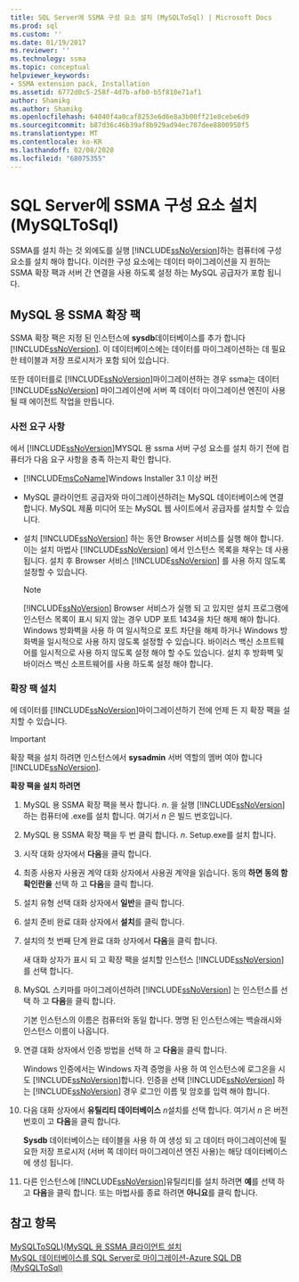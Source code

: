 ```yaml
---
title: SQL Server에 SSMA 구성 요소 설치 (MySQLToSql) | Microsoft Docs
ms.prod: sql
ms.custom: ''
ms.date: 01/19/2017
ms.reviewer: ''
ms.technology: ssma
ms.topic: conceptual
helpviewer_keywords:
- SSMA extension pack, Installation
ms.assetid: 6772d0c5-258f-4d7b-afb0-b5f810e71af1
author: Shamikg
ms.author: Shamikg
ms.openlocfilehash: 64040f4a0caf8253e6d6e8a3b00ff21e0cebe6d9
ms.sourcegitcommit: b87d36c46b39af8b929ad94ec707dee8800950f5
ms.translationtype: MT
ms.contentlocale: ko-KR
ms.lasthandoff: 02/08/2020
ms.locfileid: "68075355"
---
```

# <a name="installing-ssma-components-on-sql-server-mysqltosql"></a>SQL Server에 SSMA 구성 요소 설치(MySQLToSql)
SSMA를 설치 하는 것 외에도를 실행 [!INCLUDE[ssNoVersion](../../includes/ssnoversion-md.md)]하는 컴퓨터에 구성 요소를 설치 해야 합니다. 이러한 구성 요소에는 데이터 마이그레이션을 지 원하는 SSMA 확장 팩과 서버 간 연결을 사용 하도록 설정 하는 MySQL 공급자가 포함 됩니다.  
  
## <a name="ssma-for-mysql-extension-pack"></a>MySQL 용 SSMA 확장 팩  
SSMA 확장 팩은 지정 된 인스턴스에 **sysdb**데이터베이스를 추가 합니다 [!INCLUDE[ssNoVersion](../../includes/ssnoversion-md.md)]. 이 데이터베이스에는 데이터를 마이그레이션하는 데 필요한 테이블과 저장 프로시저가 포함 되어 있습니다.  
  
또한 데이터를로 [!INCLUDE[ssNoVersion](../../includes/ssnoversion-md.md)]마이그레이션하는 경우 ssma는 데이터 [!INCLUDE[ssNoVersion](../../includes/ssnoversion-md.md)] 마이그레이션에 서버 쪽 데이터 마이그레이션 엔진이 사용 될 때 에이전트 작업을 만듭니다.  
  
### <a name="prerequisites"></a>사전 요구 사항  
에서 [!INCLUDE[ssNoVersion](../../includes/ssnoversion-md.md)]MYSQL 용 ssma 서버 구성 요소를 설치 하기 전에 컴퓨터가 다음 요구 사항을 충족 하는지 확인 합니다.  
  
-   [!INCLUDE[msCoName](../../includes/msconame_md.md)]Windows Installer 3.1 이상 버전  
  
-   MySQL 클라이언트 공급자와 마이그레이션하려는 MySQL 데이터베이스에 연결 합니다. MySQL 제품 미디어 또는 MySQL 웹 사이트에서 공급자를 설치할 수 있습니다.  
  
-   설치 [!INCLUDE[ssNoVersion](../../includes/ssnoversion-md.md)] 하는 동안 Browser 서비스를 실행 해야 합니다. 이는 설치 마법사 [!INCLUDE[ssNoVersion](../../includes/ssnoversion-md.md)] 에서 인스턴스 목록을 채우는 데 사용 됩니다. 설치 후 Browser 서비스 [!INCLUDE[ssNoVersion](../../includes/ssnoversion-md.md)] 를 사용 하지 않도록 설정할 수 있습니다.  
  
    > [!NOTE]  
    > [!INCLUDE[ssNoVersion](../../includes/ssnoversion-md.md)] Browser 서비스가 실행 되 고 있지만 설치 프로그램에 인스턴스 목록이 표시 되지 않는 경우 UDP 포트 1434을 차단 해제 해야 합니다. Windows 방화벽을 사용 하 여 일시적으로 포트 차단을 해제 하거나 Windows 방화벽을 일시적으로 사용 하지 않도록 설정할 수 있습니다. 바이러스 백신 소프트웨어를 일시적으로 사용 하지 않도록 설정 해야 할 수도 있습니다. 설치 후 방화벽 및 바이러스 백신 소프트웨어를 사용 하도록 설정 해야 합니다.  
  
### <a name="installing-the-extension-pack"></a>확장 팩 설치  
에 데이터를 [!INCLUDE[ssNoVersion](../../includes/ssnoversion-md.md)]마이그레이션하기 전에 언제 든 지 확장 팩을 설치할 수 있습니다.  
  
> [!IMPORTANT]  
> 확장 팩을 설치 하려면 인스턴스에서 **sysadmin** 서버 역할의 멤버 여야 합니다 [!INCLUDE[ssNoVersion](../../includes/ssnoversion-md.md)].  
  
**확장 팩을 설치 하려면**  
  
1.  MySQL 용 SSMA 확장 팩을 복사 합니다. *n*. 을 실행 [!INCLUDE[ssNoVersion](../../includes/ssnoversion-md.md)]하는 컴퓨터에 .exe를 설치 합니다. 여기서 *n* 은 빌드 번호입니다.  
  
2.  MySQL 용 SSMA 확장 팩을 두 번 클릭 합니다. *n*. Setup.exe를 설치 합니다.  
  
3.  시작 대화 상자에서 **다음**을 클릭 합니다.  
  
4.  최종 사용자 사용권 계약 대화 상자에서 사용권 계약을 읽습니다. 동의 **하면 동의 함 확인란을** 선택 하 고 **다음**을 클릭 합니다.  
  
5.  설치 유형 선택 대화 상자에서 **일반**을 클릭 합니다.  
  
6.  설치 준비 완료 대화 상자에서 **설치**를 클릭 합니다.  
  
7.  설치의 첫 번째 단계 완료 대화 상자에서 **다음**을 클릭 합니다.  
  
    새 대화 상자가 표시 되 고 확장 팩을 설치할 인스턴스 [!INCLUDE[ssNoVersion](../../includes/ssnoversion-md.md)] 를 선택 합니다.  
  
8.  MySQL 스키마를 마이그레이션하려 [!INCLUDE[ssNoVersion](../../includes/ssnoversion-md.md)] 는 인스턴스를 선택 하 고 **다음**을 클릭 합니다.  
  
    기본 인스턴스의 이름은 컴퓨터와 동일 합니다. 명명 된 인스턴스에는 백슬래시와 인스턴스 이름이 나옵니다.  
  
9. 연결 대화 상자에서 인증 방법을 선택 하 고 **다음**을 클릭 합니다.  
  
    Windows 인증에서는 Windows 자격 증명을 사용 하 여 인스턴스에 로그온을 시도 [!INCLUDE[ssNoVersion](../../includes/ssnoversion-md.md)]합니다. 인증을 선택 [!INCLUDE[ssNoVersion](../../includes/ssnoversion-md.md)] 하는 [!INCLUDE[ssNoVersion](../../includes/ssnoversion-md.md)] 경우 로그인 이름 및 암호를 입력 해야 합니다.  
  
10. 다음 대화 상자에서 **유틸리티 데이터베이스** *n*설치를 선택 합니다. 여기서 *n* 은 버전 번호이 고 **다음**을 클릭 합니다.  
  
    **Sysdb** 데이터베이스는 테이블을 사용 하 여 생성 되 고 데이터 마이그레이션에 필요한 저장 프로시저 (서버 쪽 데이터 마이그레이션 엔진 사용)는 해당 데이터베이스에 생성 됩니다.  
  
11. 다른 인스턴스에 [!INCLUDE[ssNoVersion](../../includes/ssnoversion-md.md)]유틸리티를 설치 하려면 **예**를 선택 하 고 **다음**을 클릭 합니다. 또는 마법사를 종료 하려면 **아니요**를 클릭 합니다.  
  
## <a name="see-also"></a>참고 항목  
[MySQLToSQL&#41;&#40;MySQL 용 SSMA 클라이언트 설치](../../ssma/mysql/installing-ssma-for-mysql-client-mysqltosql.md)  
[MySQL 데이터베이스를 SQL Server로 마이그레이션-Azure SQL DB &#40;MySQLToSql&#41;](../../ssma/mysql/migrating-mysql-databases-to-sql-server-azure-sql-db-mysqltosql.md)  
  
